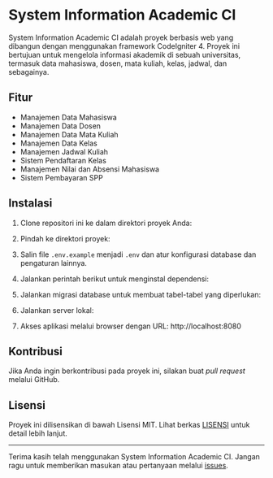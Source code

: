 # System Information Academic CI

System Information Academic CI adalah proyek berbasis web yang dibangun dengan menggunakan framework CodeIgniter 4. Proyek ini bertujuan untuk mengelola informasi akademik di sebuah universitas, termasuk data mahasiswa, dosen, mata kuliah, kelas, jadwal, dan sebagainya.

## Fitur

- Manajemen Data Mahasiswa
- Manajemen Data Dosen
- Manajemen Data Mata Kuliah
- Manajemen Data Kelas
- Manajemen Jadwal Kuliah
- Sistem Pendaftaran Kelas
- Manajemen Nilai dan Absensi Mahasiswa
- Sistem Pembayaran SPP

## Instalasi

1. Clone repositori ini ke dalam direktori proyek Anda:


2. Pindah ke direktori proyek:


3. Salin file `.env.example` menjadi `.env` dan atur konfigurasi database dan pengaturan lainnya.

4. Jalankan perintah berikut untuk menginstal dependensi:


5. Jalankan migrasi database untuk membuat tabel-tabel yang diperlukan:


6. Jalankan server lokal:


7. Akses aplikasi melalui browser dengan URL: http://localhost:8080

## Kontribusi

Jika Anda ingin berkontribusi pada proyek ini, silakan buat _pull request_ melalui GitHub.

## Lisensi

Proyek ini dilisensikan di bawah Lisensi MIT. Lihat berkas [LISENSI](LICENSE) untuk detail lebih lanjut.

---

Terima kasih telah menggunakan System Information Academic CI. Jangan ragu untuk memberikan masukan atau pertanyaan melalui [issues](https://github.com/Putifinalian/System-Information-Academic-CI/issues).
